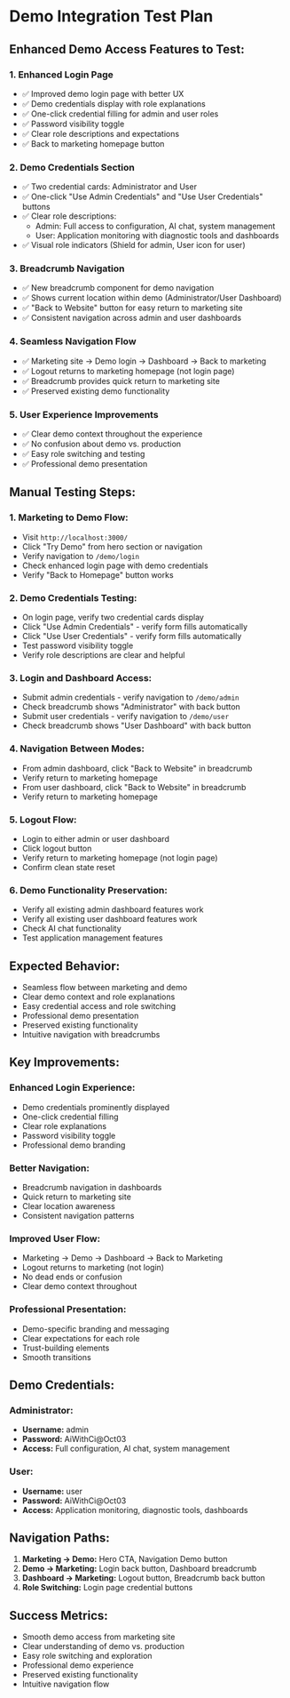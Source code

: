 # Demo Integration Test Plan

## Enhanced Demo Access Features to Test:

### 1. **Enhanced Login Page**
- ✅ Improved demo login page with better UX
- ✅ Demo credentials display with role explanations
- ✅ One-click credential filling for admin and user roles
- ✅ Password visibility toggle
- ✅ Clear role descriptions and expectations
- ✅ Back to marketing homepage button

### 2. **Demo Credentials Section**
- ✅ Two credential cards: Administrator and User
- ✅ One-click "Use Admin Credentials" and "Use User Credentials" buttons
- ✅ Clear role descriptions:
  - Admin: Full access to configuration, AI chat, system management
  - User: Application monitoring with diagnostic tools and dashboards
- ✅ Visual role indicators (Shield for admin, User icon for user)

### 3. **Breadcrumb Navigation**
- ✅ New breadcrumb component for demo navigation
- ✅ Shows current location within demo (Administrator/User Dashboard)
- ✅ "Back to Website" button for easy return to marketing site
- ✅ Consistent navigation across admin and user dashboards

### 4. **Seamless Navigation Flow**
- ✅ Marketing site → Demo login → Dashboard → Back to marketing
- ✅ Logout returns to marketing homepage (not login page)
- ✅ Breadcrumb provides quick return to marketing site
- ✅ Preserved existing demo functionality

### 5. **User Experience Improvements**
- ✅ Clear demo context throughout the experience
- ✅ No confusion about demo vs. production
- ✅ Easy role switching and testing
- ✅ Professional demo presentation

## Manual Testing Steps:

### 1. **Marketing to Demo Flow:**
- Visit `http://localhost:3000/`
- Click "Try Demo" from hero section or navigation
- Verify navigation to `/demo/login`
- Check enhanced login page with demo credentials
- Verify "Back to Homepage" button works

### 2. **Demo Credentials Testing:**
- On login page, verify two credential cards display
- Click "Use Admin Credentials" - verify form fills automatically
- Click "Use User Credentials" - verify form fills automatically
- Test password visibility toggle
- Verify role descriptions are clear and helpful

### 3. **Login and Dashboard Access:**
- Submit admin credentials - verify navigation to `/demo/admin`
- Check breadcrumb shows "Administrator" with back button
- Submit user credentials - verify navigation to `/demo/user`
- Check breadcrumb shows "User Dashboard" with back button

### 4. **Navigation Between Modes:**
- From admin dashboard, click "Back to Website" in breadcrumb
- Verify return to marketing homepage
- From user dashboard, click "Back to Website" in breadcrumb
- Verify return to marketing homepage

### 5. **Logout Flow:**
- Login to either admin or user dashboard
- Click logout button
- Verify return to marketing homepage (not login page)
- Confirm clean state reset

### 6. **Demo Functionality Preservation:**
- Verify all existing admin dashboard features work
- Verify all existing user dashboard features work
- Check AI chat functionality
- Test application management features

## Expected Behavior:
- Seamless flow between marketing and demo
- Clear demo context and role explanations
- Easy credential access and role switching
- Professional demo presentation
- Preserved existing functionality
- Intuitive navigation with breadcrumbs

## Key Improvements:

### **Enhanced Login Experience:**
- Demo credentials prominently displayed
- One-click credential filling
- Clear role explanations
- Password visibility toggle
- Professional demo branding

### **Better Navigation:**
- Breadcrumb navigation in dashboards
- Quick return to marketing site
- Clear location awareness
- Consistent navigation patterns

### **Improved User Flow:**
- Marketing → Demo → Dashboard → Back to Marketing
- Logout returns to marketing (not login)
- No dead ends or confusion
- Clear demo context throughout

### **Professional Presentation:**
- Demo-specific branding and messaging
- Clear expectations for each role
- Trust-building elements
- Smooth transitions

## Demo Credentials:
### Administrator:
- **Username:** admin
- **Password:** AiWithCi@Oct03
- **Access:** Full configuration, AI chat, system management

### User:
- **Username:** user  
- **Password:** AiWithCi@Oct03
- **Access:** Application monitoring, diagnostic tools, dashboards

## Navigation Paths:
1. **Marketing → Demo:** Hero CTA, Navigation Demo button
2. **Demo → Marketing:** Login back button, Dashboard breadcrumb
3. **Dashboard → Marketing:** Logout button, Breadcrumb back button
4. **Role Switching:** Login page credential buttons

## Success Metrics:
- Smooth demo access from marketing site
- Clear understanding of demo vs. production
- Easy role switching and exploration
- Professional demo experience
- Preserved existing functionality
- Intuitive navigation flow